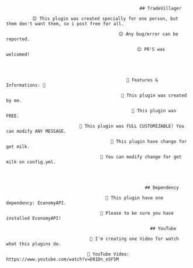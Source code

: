                                                        ## TradeVillager

              😊 This plugin was created specially for one person, but them don't want them, so i post free for all.

                                               😊 Any bug/error can be reported. 

                                                      😊 PR'S was welcomed!


 
 
                                                  🌟 Features & Informations: 🌟

                                                🧦 This plugin was created by me.

                                                    🧦 This plugin was FREE.

                                🧦 This plugin was FULL CUSTOMIZABLE! You can modify ANY MESSAGE.

                                            🧦 This plugin have change for get milk.

                                        🧦 You can modify change for get milk on config.yml.




                                                         ## Dependency

                                          🎉 This plugin have one dependency: EconomyAPI.

                                        🎉 Please to be sure you have installed EconomyAPI!

                                                           ## YouTube

                                    🎉 I'm creating one Video for watch what this plugins do.

                                   🎉 YouTube Video: https://www.youtube.com/watch?v=D81Dn_oSF5M
